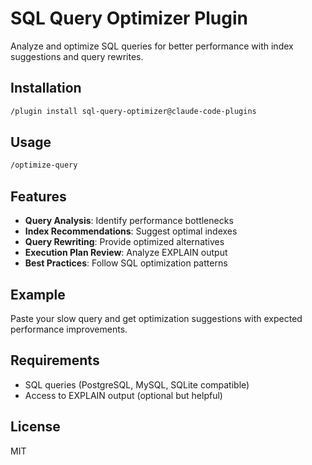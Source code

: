 # SQL Query Optimizer Plugin

Analyze and optimize SQL queries for better performance with index suggestions and query rewrites.

## Installation

```bash
/plugin install sql-query-optimizer@claude-code-plugins
```

## Usage

```bash
/optimize-query
```

## Features

- **Query Analysis**: Identify performance bottlenecks
- **Index Recommendations**: Suggest optimal indexes
- **Query Rewriting**: Provide optimized alternatives
- **Execution Plan Review**: Analyze EXPLAIN output
- **Best Practices**: Follow SQL optimization patterns

## Example

Paste your slow query and get optimization suggestions with expected performance improvements.

## Requirements

- SQL queries (PostgreSQL, MySQL, SQLite compatible)
- Access to EXPLAIN output (optional but helpful)

## License

MIT

